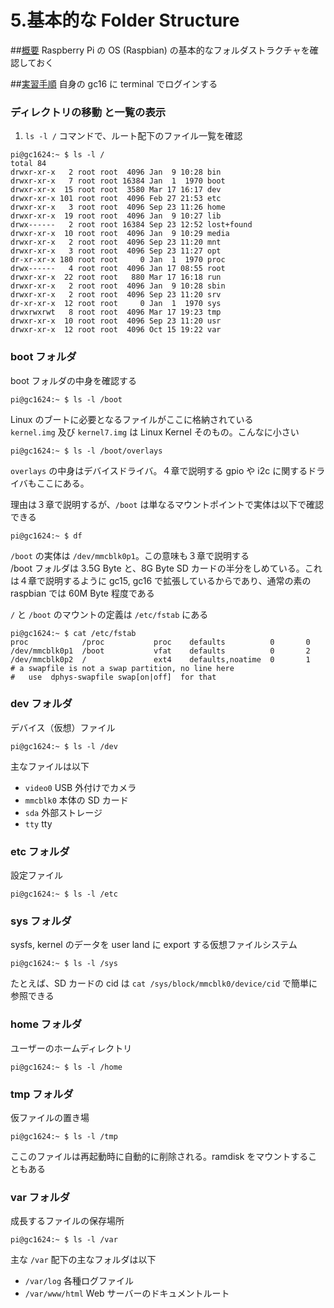 # 5.基本的な Folder Structure

##<u>概要</u>
Raspberry Pi の OS (Raspbian) の基本的なフォルダストラクチャを確認しておく

##<u>実習手順</u>
自身の gc16 に terminal でログインする

### ディレクトリの移動 と一覧の表示
1. `ls -l /` コマンドで、ルート配下のファイル一覧を確認

```
pi@gc1624:~ $ ls -l /
total 84
drwxr-xr-x   2 root root  4096 Jan  9 10:28 bin
drwxr-xr-x   7 root root 16384 Jan  1  1970 boot
drwxr-xr-x  15 root root  3580 Mar 17 16:17 dev
drwxr-xr-x 101 root root  4096 Feb 27 21:53 etc
drwxr-xr-x   3 root root  4096 Sep 23 11:26 home
drwxr-xr-x  19 root root  4096 Jan  9 10:27 lib
drwx------   2 root root 16384 Sep 23 12:52 lost+found
drwxr-xr-x  10 root root  4096 Jan  9 10:29 media
drwxr-xr-x   2 root root  4096 Sep 23 11:20 mnt
drwxr-xr-x   3 root root  4096 Sep 23 11:27 opt
dr-xr-xr-x 180 root root     0 Jan  1  1970 proc
drwx------   4 root root  4096 Jan 17 08:55 root
drwxr-xr-x  22 root root   880 Mar 17 16:18 run
drwxr-xr-x   2 root root  4096 Jan  9 10:28 sbin
drwxr-xr-x   2 root root  4096 Sep 23 11:20 srv
dr-xr-xr-x  12 root root     0 Jan  1  1970 sys
drwxrwxrwt   8 root root  4096 Mar 17 19:23 tmp
drwxr-xr-x  10 root root  4096 Sep 23 11:20 usr
drwxr-xr-x  12 root root  4096 Oct 15 19:22 var
```

### boot フォルダ
boot フォルダの中身を確認する

```
pi@gc1624:~ $ ls -l /boot
```

Linux のブートに必要となるファイルがここに格納されている  
`kernel.img` 及び `kernel7.img` は Linux Kernel そのもの。こんなに小さい


```
pi@gc1624:~ $ ls -l /boot/overlays
```
`overlays` の中身はデバイスドライバ。４章で説明する gpio や i2c に関するドライバもここにある。

理由は３章で説明するが、`/boot` は単なるマウントポイントで実体は以下で確認できる
```
pi@gc1624:~ $ df
```

`/boot` の実体は `/dev/mmcblk0p1`。この意味も３章で説明する  
/boot フォルダは 3.5G Byte と、8G Byte SD カードの半分をしめている。これは４章で説明するように gc15, gc16 で拡張しているからであり、通常の素の raspbian では 60M Byte 程度である

`/` と `/boot` のマウントの定義は `/etc/fstab` にある
```
pi@gc1624:~ $ cat /etc/fstab
proc            /proc           proc    defaults          0       0
/dev/mmcblk0p1  /boot           vfat    defaults          0       2
/dev/mmcblk0p2  /               ext4    defaults,noatime  0       1
# a swapfile is not a swap partition, no line here
#   use  dphys-swapfile swap[on|off]  for that
```

### dev フォルダ
デバイス（仮想）ファイル
```
pi@gc1624:~ $ ls -l /dev
```

主なファイルは以下
- `video0` USB 外付けでカメラ
- `mmcblk0` 本体の SD カード
- `sda` 外部ストレージ
- `tty` tty

### etc フォルダ
設定ファイル
```
pi@gc1624:~ $ ls -l /etc
```

### sys フォルダ
sysfs, kernel のデータを user land に export する仮想ファイルシステム
```
pi@gc1624:~ $ ls -l /sys
```

たとえば、SD カードの cid は
`cat /sys/block/mmcblk0/device/cid` で簡単に参照できる

### home フォルダ
ユーザーのホームディレクトリ
```
pi@gc1624:~ $ ls -l /home
```

### tmp フォルダ
仮ファイルの置き場
```
pi@gc1624:~ $ ls -l /tmp
```
ここのファイルは再起動時に自動的に削除される。ramdisk をマウントすることもある

### var フォルダ
成長するファイルの保存場所
```
pi@gc1624:~ $ ls -l /var
```

主な `/var` 配下の主なフォルダは以下
- `/var/log` 各種ログファイル
- `/var/www/html` Web サーバーのドキュメントルート

